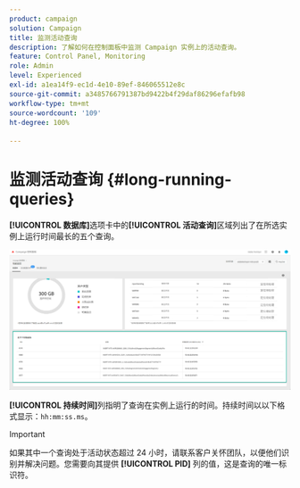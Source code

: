 ```yaml
---
product: campaign
solution: Campaign
title: 监测活动查询
description: 了解如何在控制面板中监测 Campaign 实例上的活动查询。
feature: Control Panel, Monitoring
role: Admin
level: Experienced
exl-id: a1ea14f9-ec1d-4e10-89ef-846065512e8c
source-git-commit: a3485766791387bd9422b4f29daf86296efafb98
workflow-type: tm+mt
source-wordcount: '109'
ht-degree: 100%

---
```


# 监测活动查询 {#long-running-queries}

**[!UICONTROL 数据库]**&#x200B;选项卡中的&#x200B;**[!UICONTROL 活动查询]**&#x200B;区域列出了在所选实例上运行时间最长的五个查询。

![](assets/active-queries.png)

**[!UICONTROL 持续时间]**&#x200B;列指明了查询在实例上运行的时间。持续时间以以下格式显示：`hh:mm:ss.ms`。

>[!IMPORTANT]
>
>如果其中一个查询处于活动状态超过 24 小时，请联系客户关怀团队，以便他们识别并解决问题。您需要向其提供 **[!UICONTROL PID]** 列的值，这是查询的唯一标识符。
